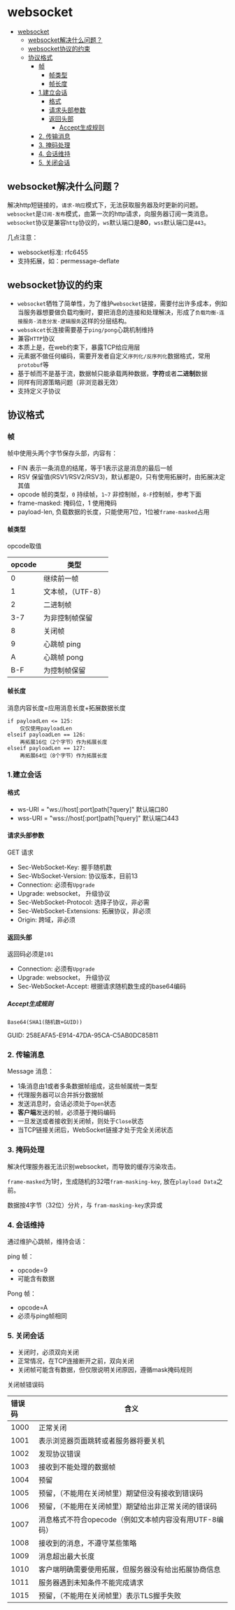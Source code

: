 # websocket

- [websocket](#websocket)
  - [websocket解决什么问题？](#websocket解决什么问题)
  - [websocket协议的约束](#websocket协议的约束)
  - [协议格式](#协议格式)
    - [帧](#帧)
      - [帧类型](#帧类型)
      - [帧长度](#帧长度)
    - [1.建立会话](#1建立会话)
      - [格式](#格式)
      - [请求头部参数](#请求头部参数)
      - [返回头部](#返回头部)
        - [Accept生成规则](#accept生成规则)
    - [2. 传输消息](#2-传输消息)
    - [3. 掩码处理](#3-掩码处理)
    - [4. 会话维持](#4-会话维持)
    - [5. 关闭会话](#5-关闭会话)

## websocket解决什么问题？

解决http短链接的，`请求-响应`模式下，无法获取服务器及时更新的问题。`websocket`是`订阅-发布`模式，由第一次的http请求，向服务器订阅一类消息。`websocket`协议是兼容`http`协议的，`ws`默认端口是**80**，`wss`默认端口是`443`。

几点注意：

* websocket标准: rfc6455
* 支持拓展，如：permessage-deflate

## websocket协议的约束

* `websocket`牺牲了简单性，为了维护`websocket`链接，需要付出许多成本，例如当服务器想要做负载均衡时，要把消息的连接和处理解决，形成了`负载均衡-连接服务-消息分发-逻辑服务`这样的分层结构。
* `websokcet`长连接需要基于`ping/pong`心跳机制维持
* 兼容`HTTP`协议
* 本质上是，在web约束下，暴露TCP给应用层
* 元素据不做任何编码，需要开发者自定义`序列化/反序列化`数据格式，常用`protobuf`等
* 基于帧而不是基于流，数据帧只能承载两种数据，**字符**或者**二进制**数据
* 同样有同源策略问题（非浏览器无效）
* 支持定义子协议

## 协议格式

### 帧

帧中使用头两个字节保存头部，内容有：

* FIN 表示一条消息的结尾，等于1表示这是消息的最后一帧
* RSV 保留值(RSV1/RSV2/RSV3)，默认都是0，只有使用拓展时，由拓展决定其值
* opcode 帧的类型，`0` 持续帧，`1~7` 非控制帧，`8-F`控制帧，参考下面
* frame-masked: 掩码位，1 使用掩码
* payload-len, 负载数据的长度，只能使用7位，1位被`frame-masked`占用

#### 帧类型

opcode取值

|opcode|类型|
|:--|--|
|0|继续前一帧|
|1|文本帧，（UTF-8）|
|2|二进制帧|
|3-7|为非控制帧保留|
|8|关闭帧|
|9|心跳帧 ping|
|A|心跳帧 pong|
|B-F|为控制帧保留|

#### 帧长度

消息内容长度=应用消息长度+拓展数据长度

```
if payloadLen <= 125:
    仅仅使用payloadLen
elseif payloadLen == 126:
    再拓展16位（2个字节）作为拓展长度
elseif payloadLen == 127:
    再拓展64位（8个字节）作为拓展长度
```

### 1.建立会话

#### 格式

* ws-URI = "ws://host[:port]path[?query]" 默认端口80
* wss-URI = "wss://host[:port]path[?query]" 默认端口443

#### 请求头部参数

GET 请求

* Sec-WebSocket-Key: 握手随机数
* Sec-WbSocket-Version: 协议版本，目前13
* Connection: 必须有`Upgrade`
* Upgrade: websocket， 升级协议
* Sec-WebSocket-Protocol: 选择子协议，非必需
* Sec-WebSocket-Extensions: 拓展协议，非必须
* Origin: 跨域，非必须


#### 返回头部

返回码必须是`101`

* Connection: 必须有`Upgrade`
* Upgrade: websocket， 升级协议
* Sec-WebSocket-Accept: 根据请求随机数生成的base64编码

##### Accept生成规则

```
Base64(SHA1(随机数+GUID))
```
GUID: 258EAFA5-E914-47DA-95CA-C5AB0DC85B11

### 2. 传输消息

Message 消息：

* 1条消息由1或者多条数据帧组成，这些帧属统一类型
* 代理服务器可以合并拆分数据帧
* 发送消息时，会话必须处于`Open`状态
* **客户端**发送的帧，必须基于掩码编码
* 一旦发送或者接收到关闭帧，则处于`Close`状态
* 当TCP链接关闭后，WebSocket链接才处于完全关闭状态

### 3. 掩码处理

解决代理服务器无法识别websocket，而导致的缓存污染攻击。

`frame-masked`为1时，生成随机的32喂`fram-masking-key`, 放在`playload Data`之前。

数据按4字节（32位）分片，与 `fram-masking-key`求异或

### 4. 会话维持

通过维护心跳帧，维持会话：

ping 帧：

* opcode=9
* 可能含有数据

Pong 帧：

* opcode=A
* 必须与ping帧相同

### 5. 关闭会话

* 关闭时，必须双向关闭
* 正常情况，在TCP连接断开之前，双向关闭
* 关闭帧可能含有数据，但仅限说明关闭原因，遵循mask掩码规则

关闭帧错误码

|错误码|含义|
|:--|--|
|1000|正常关闭|
|1001|表示浏览器页面跳转或者服务器将要关机|
|1002|发现协议错误|
|1003|接收到不能处理的数据帧|
|1004|预留|
|1005|预留，（不能用在关闭帧里）期望但没有接收到错误码|
|1006|预留，（不能用在关闭帧里）期望给出非正常关闭的错误码|
|1007|消息格式不符合opecode（例如文本帧内容没有用UTF-8编码）|
|1008|接收到的消息，不遵守某些策略|
|1009|消息超出最大长度|
|1010|客户端明确需要使用拓展，但服务器没有给出拓展协商信息|
|1011|服务器遇到未知条件不能完成请求|
|1015|预留，（不能用在关闭帧里）表示TLS握手失败|